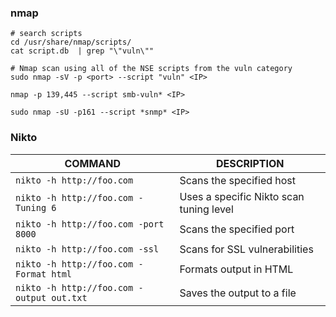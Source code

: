 
### nmap

```
# search scripts
cd /usr/share/nmap/scripts/
cat script.db  | grep "\"vuln\""

# Nmap scan using all of the NSE scripts from the vuln category
sudo nmap -sV -p <port> --script "vuln" <IP>

nmap -p 139,445 --script smb-vuln* <IP>

sudo nmap -sU -p161 --script *snmp* <IP>
```

### Nikto

| COMMAND                                   | DESCRIPTION                             |
| ----------------------------------------- | --------------------------------------- |
| `nikto -h http://foo.com`                 | Scans the specified host                |
| `nikto -h http://foo.com -Tuning 6`       | Uses a specific Nikto scan tuning level |
| `nikto -h http://foo.com -port 8000`      | Scans the specified port                |
| `nikto -h http://foo.com -ssl`            | Scans for SSL vulnerabilities           |
| `nikto -h http://foo.com -Format html`    | Formats output in HTML                  |
| `nikto -h http://foo.com -output out.txt` | Saves the output to a file              |